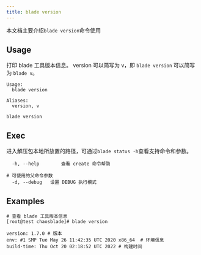 ```yaml
---
title: blade version
---
```


本文档主要介绍`blade version`命令使用
## Usage
打印 blade 工具版本信息。 version 可以简写为 v，即 `blade version` 可以简写为 `blade v`。
```
Usage:
  blade version

Aliases:
  version, v
  
blade version
```
## Exec
进入解压包本地所放置的路径，可通过`blade status -h`查看支持命令和参数。
```
  -h, --help        查看 create 命令帮助

# 可使用的父命令参数
  -d, --debug   设置 DEBUG 执行模式
```
## Examples
```
# 查看 blade 工具版本信息
[root@test chaosblade]# blade version

version: 1.7.0 # 版本
env: #1 SMP Tue May 26 11:42:35 UTC 2020 x86_64  # 环境信息
build-time: Thu Oct 20 02:18:52 UTC 2022 # 构建时间
```
